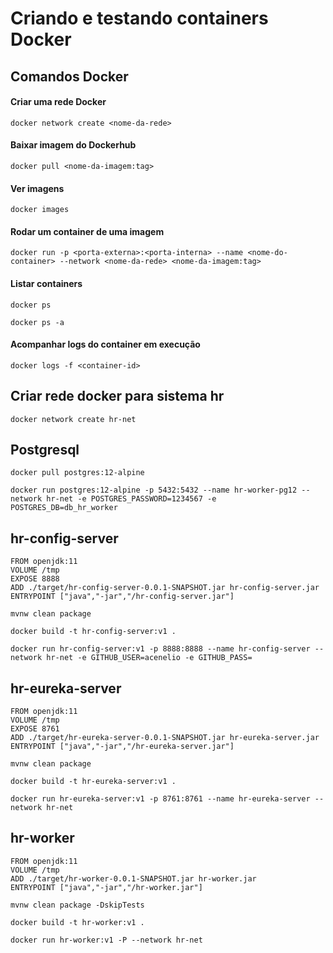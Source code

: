 # Criando e testando containers Docker

 ## Comandos Docker
 #### Criar uma rede Docker
 ```
 docker network create <nome-da-rede>
 ```
 #### Baixar imagem do Dockerhub
 ```
 docker pull <nome-da-imagem:tag>
 ```
 #### Ver imagens
 ```
 docker images
 ```
 #### Rodar um container de uma imagem
 ```
 docker run -p <porta-externa>:<porta-interna> --name <nome-do-container> --network <nome-da-rede> <nome-da-imagem:tag> 
 ```
 #### Listar containers
 ```
 docker ps

 docker ps -a
 ```
 #### Acompanhar logs do container em execução
 ```
 docker logs -f <container-id>
 ```

 ## Criar rede docker para sistema hr
 ```
 docker network create hr-net
 ```

 ## Postgresql
 ```
 docker pull postgres:12-alpine

 docker run postgres:12-alpine -p 5432:5432 --name hr-worker-pg12 --network hr-net -e POSTGRES_PASSWORD=1234567 -e POSTGRES_DB=db_hr_worker
 ```


 ## hr-config-server
 ```
 FROM openjdk:11
 VOLUME /tmp
 EXPOSE 8888
 ADD ./target/hr-config-server-0.0.1-SNAPSHOT.jar hr-config-server.jar
 ENTRYPOINT ["java","-jar","/hr-config-server.jar"]
 ``` 
 ```
 mvnw clean package

 docker build -t hr-config-server:v1 .

 docker run hr-config-server:v1 -p 8888:8888 --name hr-config-server --network hr-net -e GITHUB_USER=acenelio -e GITHUB_PASS=
 ```

 ## hr-eureka-server
 ```
 FROM openjdk:11
 VOLUME /tmp
 EXPOSE 8761
 ADD ./target/hr-eureka-server-0.0.1-SNAPSHOT.jar hr-eureka-server.jar
 ENTRYPOINT ["java","-jar","/hr-eureka-server.jar"]
 ``` 
 ```
 mvnw clean package

 docker build -t hr-eureka-server:v1 .

 docker run hr-eureka-server:v1 -p 8761:8761 --name hr-eureka-server --network hr-net
 ```

 ## hr-worker
 ```
 FROM openjdk:11
 VOLUME /tmp
 ADD ./target/hr-worker-0.0.1-SNAPSHOT.jar hr-worker.jar
 ENTRYPOINT ["java","-jar","/hr-worker.jar"]
 ``` 
 ```
 mvnw clean package -DskipTests

 docker build -t hr-worker:v1 .

 docker run hr-worker:v1 -P --network hr-net
 ```